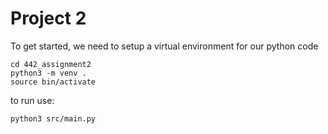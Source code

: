 # Project 2

To get started, we need to setup a virtual environment for our python code

```
cd 442_assignment2
python3 -m venv .
source bin/activate
```

to run use:

```
python3 src/main.py
```
